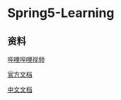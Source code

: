 # Spring5-Learning

## 资料

[哔哩哔哩视频](https://www.bilibili.com/video/BV1WE411d7Dv)

[官方文档](https://docs.spring.io/spring/docs/5.2.4.RELEASE/spring-framework-reference/)

[中文文档](https://www.docs4dev.com/docs/zh/spring-framework/5.1.3.RELEASE/reference/core.html#beans)